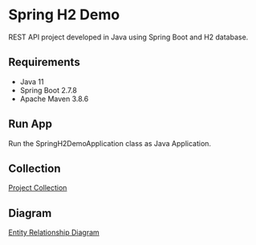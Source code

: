 # Spring H2 Demo

REST API project developed in Java using Spring Boot and H2 database.

## Requirements

- Java 11
- Spring Boot 2.7.8
- Apache Maven 3.8.6

## Run App

Run the SpringH2DemoApplication class as Java Application.

## Collection

[Project Collection](https://github.com/erebelo/spring-h2-demo/tree/develop/collection)

## Diagram

[Entity Relationship Diagram](https://github.com/erebelo/spring-h2-demo/blob/develop/diagram/https://github.com/erebelo/spring-h2-demo/blob/main/diagram/Entity%20Relationship%20Diagram.PNG)
